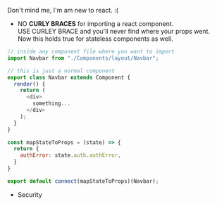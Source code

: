Don't mind me, I'm am new to react. :(

* NO **CURLY BRACES** for importing a react component.<br>
  USE CURLEY BRACE and you'll never find where your props went.<br>
  Now this holds true for stateless components as well.<br>
```javascript
// inside any component file where you want to import
import Navbar from "./Components/layout/Navbar";
```

```javascript
// this is just a normal component
export class Navbar extends Component {
  render() {
    return (
      <div>
        something...
      </div>
    );
  }
}

const mapStateToProps = (state) => {
  return {
    authError: state.auth.authError,
  }
}

export default connect(mapStateToProps)(Navbar);
```

*   Security